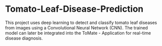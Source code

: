 # Tomato-Leaf-Disease-Prediction
This project uses deep learning to detect and classify tomato leaf diseases from images using a Convolutional Neural Network (CNN). The trained model can later be integrated into the ToMate - Application for real-time disease diagnosis.
